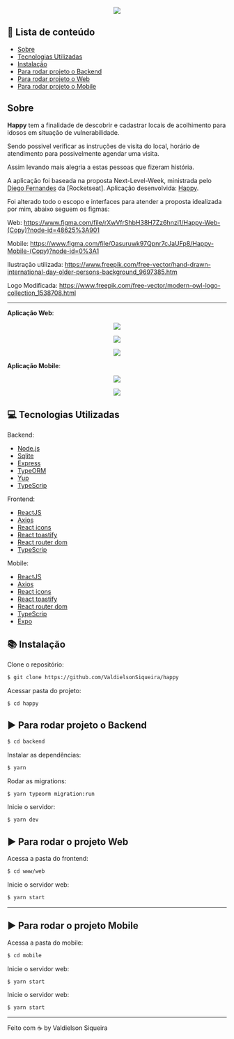  <p align="center">
    <img src="/github/logo.png" />
</p>

## :pushpin: Lista de conteúdo

<!--ts-->

- [Sobre](#sobre)
- [Tecnologias Utilizadas](#:computer-tecnologias-utilizadas)
- [Instalação](#books-instalação)
- [Para rodar projeto o Backend](#:arrow_forward-para-rodar-o-backend)
- [Para rodar projeto o Web](#:arrow_forward-para-rodar-o-projeto-web)
- [Para rodar projeto o Mobile](#arrow_forward-para-rodar-o-projeto-mobile)

<!--te-->

## Sobre

**Happy** tem a finalidade de descobrir e cadastrar locais de acolhimento para idosos em situação de vulnerabilidade.

Sendo possivel verificar as instruções de visita do local, horário de atendimento para possivelmente agendar uma visita.

Assim levando mais alegria a estas pessoas que fizeram história.

A aplicação foi baseada na proposta Next-Level-Week, ministrada pelo [Diego Fernandes](https://github.com/diego3g) da [Rocketseat].
Aplicação desenvolvida: [Happy](https://github.com/rocketseat-education/nlw-03-omnistack).

Foi alterado todo o escopo e interfaces para atender a proposta idealizada por mim, abaixo seguem os figmas:

Web: https://www.figma.com/file/rXwVfrShbH38H7Zz6hnzi1/Happy-Web-(Copy)?node-id=48625%3A901

Mobile: https://www.figma.com/file/Oasuruwk97Qpnr7cJaUFp8/Happy-Mobile-(Copy)?node-id=0%3A1

Ilustração utilizada: https://www.freepik.com/free-vector/hand-drawn-international-day-older-persons-background_9697385.htm

Logo Modificada: https://www.freepik.com/free-vector/modern-owl-logo-collection_1538708.html

---

**Aplicação Web**:

<p align="center">
	<img src="/github/captura_web_1.png" />
</p>

<p align="center">
	<img src="/github/captura_web_2.png" />
</p>

<p align="center">
	<img src="/github/web.gif" />
</p>

**Aplicação Mobile**:

<p align="center">
	<img src="/github/captura_mobile_1.png" />
</p>

<p align="center">
	<img src="/github/mobile.gif" />
</p>

## :computer: Tecnologias Utilizadas

Backend:

- [Node.js](https://nodejs.org/en/)
- [Sqlite](https://www.sqlite.org/docs.html)
- [Express](https://expressjs.com/pt-br/)
- [TypeORM](https://typeorm.io/#/)
- [Yup](https://github.com/jquense/yup#install)
- [TypeScrip](https://www.typescriptlang.org/docs/)

Frontend:

- [ReactJS](https://pt-br.reactjs.org/)
- [Axios](https://github.com/axios/axios)
- [React icons](https://react-icons.netlify.com/#/)
- [React toastify](https://github.com/fkhadra/react-toastify)
- [React router dom](https://www.npmjs.com/package/react-router-dom)
- [TypeScrip](https://www.typescriptlang.org/docs/)

Mobile:

- [ReactJS](https://pt-br.reactjs.org/)
- [Axios](https://github.com/axios/axios)
- [React icons](https://react-icons.netlify.com/#/)
- [React toastify](https://github.com/fkhadra/react-toastify)
- [React router dom](https://www.npmjs.com/package/react-router-dom)
- [TypeScrip](https://www.typescriptlang.org/docs/)
- [Expo](https://expo.io/)

## :books: Instalação

Clone o repositório:

```sh
$ git clone https://github.com/ValdielsonSiqueira/happy
```

Acessar pasta do projeto:

```sh
$ cd happy
```

## :arrow_forward: Para rodar projeto o Backend

```sh
$ cd backend
```

Instalar as dependências:

```sh
$ yarn
```

Rodar as migrations:

```sh
$ yarn typeorm migration:run
```

Inicie o servidor:

```sh
$ yarn dev
```

## :arrow_forward: Para rodar o projeto Web

Acessa a pasta do frontend:

```sh
$ cd www/web
```

Inicie o servidor web:

```sh
$ yarn start
```

---

## :arrow_forward: Para rodar o projeto Mobile

Acessa a pasta do mobile:

```sh
$ cd mobile
```

Inicie o servidor web:

```sh
$ yarn start
```

Inicie o servidor web:

```sh
$ yarn start
```

---

Feito com ☕ by Valdielson Siqueira
